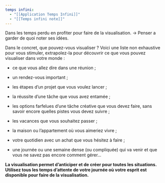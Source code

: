 ```yaml
---
temps infini:
  - "[[Application Temps Infini]]"
  - "[[Temps infini note]]"
---
```


Dans les temps perdu en profiter pour faire de la visualisation. 
-> Penser a garder de quoi noter ses idées.

Dans le concret, que pouvez-vous visualiser ? Voici une liste non exhaustive pour vous stimuler, extrapolez-la pour découvrir ce que vous pouvez visualiser dans votre monde :
- ce que vous allez dire dans une réunion ;

- un rendez-vous important ;

- les étapes d’un projet que vous voulez lancer ;

- la réussite d’une tâche que vous avez entamée ;

- les options farfelues d’une tâche créative que vous devez faire, sans savoir encore quelles pistes vous devez suivre ;

- les vacances que vous souhaitez passer ;

- la maison ou l’appartement où vous aimeriez vivre ;

- votre quotidien avec un achat que vous hésitez à faire ;

- une journée ou une semaine dense (ou compliquée) qui va venir et que vous ne savez pas encore comment gérer…

**La visualisation permet d’anticiper et de créer pour toutes les situations. Utilisez tous les temps d’attente de votre journée où votre esprit est disponible pour faire de la visualisation.**